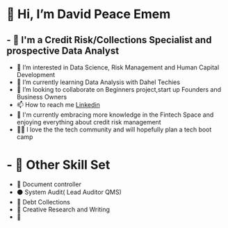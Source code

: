 #  👋 Hi, I’m David Peace Emem
## - 🥇 I'm a Credit Risk/Collections Specialist and prospective Data Analyst 
- 👀 I’m interested in Data Science, Risk Management and Human Capital Development
- 🌱 I’m currently learning Data Analysis with Dahel Techies
- 💞️ I’m looking to collaborate on Beginners project,start up Founders and Business Owners
- 📫 How to reach me [Linkedin](https://www.linkedin.com/in/david-peace-484aab102)
- 🥰 I'm currently embracing more knowledge in the Fintech Space and enjoying everything about credit risk management
- 🧑‍💻 I love the the tech community and will hopefully plan a tech boot camp 
# - 🥈 Other Skill Set
- 🥉 Document controller
- ⚫ System Audit( Lead Auditor QMS)
- 🙂 Debt Collections
- 💠 Creative Research and Writing
- 📝 
<!---
DavidPeaceEmem/DavidPeaceEmem is a ✨ special ✨ repository because its `README.md` (this file) appears on your GitHub profile.
You can click the Preview link to take a look at your changes.
--->

